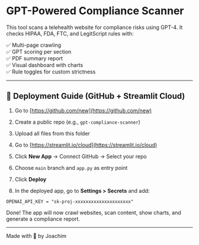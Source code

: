 # GPT-Powered Compliance Scanner

This tool scans a telehealth website for compliance risks using GPT-4. It checks HIPAA, FDA, FTC, and LegitScript rules with:

✅ Multi-page crawling  
✅ GPT scoring per section  
✅ PDF summary report  
✅ Visual dashboard with charts  
✅ Rule toggles for custom strictness  

---

## 🚀 Deployment Guide (GitHub + Streamlit Cloud)

1. Go to [https://github.com/new](https://github.com/new)
2. Create a public repo (e.g., `gpt-compliance-scanner`)
3. Upload all files from this folder

4. Go to [https://streamlit.io/cloud](https://streamlit.io/cloud)
5. Click **New App** → Connect GitHub → Select your repo
6. Choose `main` branch and `app.py` as entry point
7. Click **Deploy**

8. In the deployed app, go to **Settings > Secrets** and add:

```
OPENAI_API_KEY = "sk-proj-xxxxxxxxxxxxxxxxxxxxx"
```

Done! The app will now crawl websites, scan content, show charts, and generate a compliance report.

---

Made with 🧠 by Joachim
